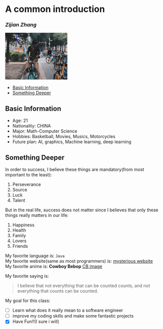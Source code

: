 # A common introduction

### **_Zijian Zhang_**
<img src="pic.jpg" width="200">


- [Basic Information](#basic-information)
- [Something Deeper](#something-deeper)


## Basic Information
- Age: 21
- Nationality: CHINA
- Major: Math-Computer Science
- Hobbies: Basketball, Movies, Musics, Motorcycles
- Future plan: AI, graphics, Machine learning, deep learning

## Something Deeper
In order to success, I believe these things are mandatory(from most important to the least):
1. Perseverance
2. Source
3. Luck
4. Talent

But in the real life, success does not matter since I believes that only these things really matters in our life:
1. Happiness
2. Health
3. Family
4. Lovers
5. Friends

My favorite language is: `Java`\
My favorite website(same as most programmers) is: [mysterious website](https://stackoverflow.com/)<br>
My favorite anime is: **Cowboy Bebop** [CB image](cb.jpg)

My favorite saying is:
> I believe that not everything that can be counted counts, and not everything that counts can be counted.

My goal for this class:
- [ ] Learn what does it really mean to a software engineer
- [ ] improve my coding skills and make some fantastic projects
- [x] Have Fun!!(I sure i will)
